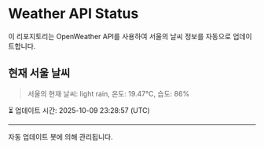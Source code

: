 
# Weather API Status

이 리포지토리는 OpenWeather API를 사용하여 서울의 날씨 정보를 자동으로 업데이트합니다.

## 현재 서울 날씨
> 서울의 현재 날씨: light rain, 온도: 19.47°C, 습도: 86%

⏳ 업데이트 시간: 2025-10-09 23:28:57 (UTC)

---
자동 업데이트 봇에 의해 관리됩니다.
